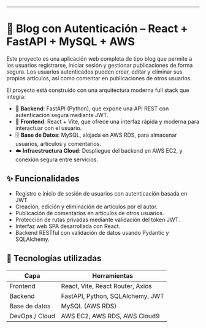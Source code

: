 
---

# 📰 Blog con Autenticación – React + FastAPI + MySQL + AWS

Este proyecto es una aplicación web completa de tipo blog que permite a los usuarios registrarse, iniciar sesión y gestionar publicaciones de forma segura. Los usuarios autenticados pueden crear, editar y eliminar sus propios artículos, así como comentar en publicaciones de otros usuarios.

El proyecto está construido con una arquitectura moderna full stack que integra:

* 🧠 **Backend**: FastAPI (Python), que expone una API REST con autenticación segura mediante JWT.
* 🎨 **Frontend**: React + Vite, que ofrece una interfaz rápida y moderna para interactuar con el usuario.
* 🗄️ **Base de Datos**: MySQL, alojada en AWS RDS, para almacenar usuarios, artículos y comentarios.
* ☁️ **Infraestructura Cloud**: Despliegue del backend en AWS EC2, y conexión segura entre servicios.

## ✨ Funcionalidades

* Registro e inicio de sesión de usuarios con autenticación basada en JWT.
* Creación, edición y eliminación de artículos por el autor.
* Publicación de comentarios en artículos de otros usuarios.
* Protección de rutas privadas mediante validación del token JWT.
* Interfaz web SPA desarrollada con React.
* Backend RESTful con validación de datos usando Pydantic y SQLAlchemy.

## 🔧 Tecnologías utilizadas

| Capa           | Herramientas                     |
| -------------- | -------------------------------- |
| Frontend       | React, Vite, React Router, Axios |
| Backend        | FastAPI, Python, SQLAlchemy, JWT |
| Base de datos  | MySQL (AWS RDS)                  |
| DevOps / Cloud | AWS EC2, AWS RDS, AWS Cloud9     |

